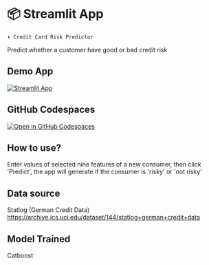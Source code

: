 # 📦 Streamlit App 
```
⬆️ Credit Card Risk Predictor
```

Predict whether a customer have good or bad credit risk

## Demo App

[![Streamlit App](https://static.streamlit.io/badges/streamlit_badge_black_white.svg)](https://creditriskapp-npfxbremsngsyoz2h4w8app.streamlit.app/)

## GitHub Codespaces

[![Open in GitHub Codespaces](https://github.com/codespaces/badge.svg)](https://codespaces.new/streamlit/app-starter-kit?quickstart=1)

## How to use?
Enter values of selected nine features of a new consumer, then click 'Predict', the app will generate if the consumer is 'risky' or 'not risky'

## Data source 

Statlog (German Credit Data) https://archive.ics.uci.edu/dataset/144/statlog+german+credit+data

## Model Trained

Catboost




